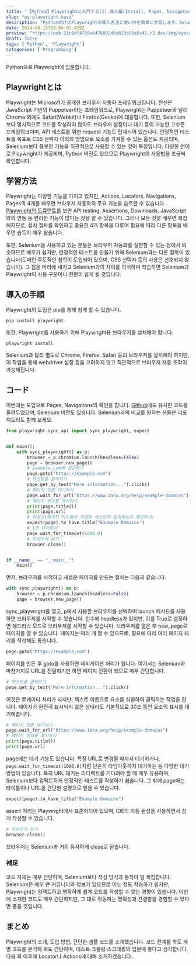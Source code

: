 ```yaml
---
title: "【Python】Playwrightに入門する(1) 導入編(Install, Pages, Navigator)"
slug: "py-playwright-navi"
description: "Python向けのPlaywrightの導入方法と使い方を簡単に学習します。Seleniumと比較しながらページの開き方やページ遷移の方法を中心に見ていきます。"
date: 2024-08-15T09:04:05.429Z
preview: "https://pub-21c8df4785a6478092d6eb23a55a5c42.r2.dev/img/eyecatch/playwright_eycatch.webp"
draft: false
tags: ['Python', 'Playwright']
categories: ['Programming']
---
```


Python으로 Playwright에 입문합니다.

## Playwrightとは

Playwright는 Microsoft가 공개한 브라우저 자동화 프레임워크입니다. 전신은 JavaScript 기반의 Puppeteer라는 프레임워크로, Playwright는 Puppeteer와 달리 Chrome 외에도 Safari(Webkit)나 Firefox(Gecko)에 대응합니다. 또한, Selenium보다 명시적으로 코드를 작성하지 않아도 브라우저 설정이나 대기 등이 가능한 고수준 프레임워크이며, API 테스트를 위한 request 기능도 탑재되어 있습니다. 안정적인 테스트를 목표로 CSS 선택자 이외의 방법으로 요소를 가져올 수 있는 옵션도 제공되며, Selenium보다 풍부한 기능을 직관적으로 사용할 수 있는 것이 특징입니다. 다양한 언어로 Playwright가 제공되며, Python 버전도 있으므로 Playwright의 사용법을 조금씩 확인합니다.

## 学習方法

Playwright는 다양한 기능을 가지고 있지만, Actions, Locators, Navigations, Pages의 4개를 배우면 브라우저 자동화의 주요 기능을 습득할 수 있습니다. [Playwright의 도큐먼트](https://playwright.dev/python/docs/intro)를 보면 API testing, Assertions, Downloads, JavaScript와의 연동 등 편리한 기능이 많다는 것을 알 수 있습니다. 그러나 모든 것을 배우면 복잡해지므로, 설치 절차를 확인하고 중요한 4개 항목을 다루며 필요에 따라 다른 항목을 배우면 습득이 매우 쉽습니다.

또한, Selenium을 사용하고 있는 분들은 브라우저 자동화를 실현할 수 있는 점에서 비슷하므로 배우기 쉽지만, 안정적인 테스트를 만들기 위해 Selenium과는 다른 철학이 있습니다(도메인 주도적인 철학이 도입되어 있으며, CSS 선택자 등의 사용은 선호되지 않습니다). 그 점을 머리에 새기고 Selenium과의 차이를 의식하며 학습하면 Selenium과 Playwright의 사용 구분이나 전환이 쉽게 될 것입니다.

## 導入の手順

Playwright의 도입은 pip를 통해 쉽게 할 수 있습니다.

```shell
pip install playwright
```

또한, Playwright를 사용하기 위해 Playwright용 브라우저를 설치해야 합니다.

```shell
playwright install
```

Selenium과 달리 별도로 Chrome, Firefox, Safari 등의 브라우저를 설치해야 하지만, 이 작업을 통해 webdriver 설정 등을 고려하지 않고 직관적으로 브라우저 자동 조작이 가능해집니다.

## コード

이번에는 도입으로 Pages, Navigations의 확인을 합니다. [Github](https://github.com/rmc8/Practice-Playwright-with-Python/tree/main/src/001_navigation)에도 유사한 코드를 올려두었으며, Selenium 버전도 있습니다. Selenium과의 비교를 원하는 분들은 리포지토리도 함께 보세요.

```python
from playwright.sync_api import sync_playwright, expect


def main():
    with sync_playwright() as p:
        browser = p.chromium.launch(headless=False)
        page = browser.new_page()
        # example.com에 접근하기
        page.goto("https://example.com")
        # 텍스트를 클릭하기
        page.get_by_text("More information...").click()
        # 페이지 전환 대기하기
        page.wait_for_url("https://www.iana.org/help/example-domains")
        # 페이지 정보를 표시하기
        print(page.title())
        print(page.url)
        # 어설션(페이지 타이틀이 지정된 텍스트와 일치하는지 확인하기)
        expect(page).to_have_title("Example Domains")
        # 1초 대기하기
        page.wait_for_timeout(1000.0)
        # 브라우저 닫기
        browser.close()


if __name__ == "__main__":
    main()
```

먼저, 브라우저를 시작하고 새로운 페이지를 만드는 절차는 다음과 같습니다.

```python
with sync_playwright() as p:
    browser = p.chromium.launch(headless=False)
    page = browser.new_page()
```

sync_playwright를 열고, p에서 사용할 브라우저를 선택하여 launch 메서드를 사용하면 브라우저를 시작할 수 있습니다. 인수에 headless가 있지만, 이를 True로 설정하면 헤드리스 모드로 브라우저를 시작할 수 있습니다. 브라우저를 열은 후 new_page로 페이지를 열 수 있습니다. 페이지는 여러 개 열 수 있으므로, 필요에 따라 여러 페이지 처리를 작성해도 좋습니다.

```python
page.goto("https://example.com")
```

페이지를 만든 후 goto를 사용하면 네비게이션 처리가 됩니다. 여기서는 Selenium과 마찬가지로 URL을 전달하기만 하면 페이지 전환이 되므로 매우 간단합니다.

```python
# 텍스트를 클릭하기
page.get_by_text("More information...").click()
```

이것은 로케이터 처리가 되지만, 텍스트 이름으로 요소를 식별하여 클릭하는 작업을 합니다. 페이지가 완전히 표시되지 않은 상태라도 기본적으로 30초 동안 요소의 표시를 대기해줍니다.

```python
# 페이지 전환 대기하기
page.wait_for_url("https://www.iana.org/help/example-domains")
# 페이지 정보를 표시하기
print(page.title())
print(page.url)
```

page에는 대기 기능도 있습니다. 특정 URL로 변경될 때까지 대기하거나, `page.wait_for_timeout(1000.0)`처럼 단순히 타임아웃까지 대기하는 등 다양한 대기 방법이 있습니다. 특히 URL 대기는 리디렉트를 기다려야 할 때 매우 유용하며, Selenium보다 컴팩트하게 안정적인 테스트를 작성하기 쉽습니다. 그 밖에 page에는 타이틀이나 URL을 간단한 설명으로 얻을 수 있습니다.

```python
expect(page).to_have_title("Example Domains")
```

assert 처리는 Playwright에서 표준화되어 있으며, IDE의 자동 완성을 사용하면서 쉽게 작성할 수 있습니다.

```python
# 브라우저 닫기
browser.close()
```

브라우저는 Selenium과 거의 유사하게 close로 닫습니다.

### 補足

코드 자체는 매우 간단하며, Selenium보다 작성 방식과 동작이 덜 복잡합니다. Selenium은 매우 큰 커뮤니티와 정보가 있으므로 어느 정도 학습하기 쉽지만, Playwright는 컴팩트하고 명확하게 쉽게 코드를 작성할 수 있는 경향이 있습니다. 이번에 소개한 코드도 매우 간단하지만, 그 대로 작동하는 명확성과 간결함을 경험할 수 있다면 좋을 것입니다.

## まとめ

Playwright의 소개, 도입 방법, 간단한 샘플 코드를 소개했습니다. 코드 전체를 봐도 개별 코드를 분석해 봐도 간단하며, 테스트·크롤링·스크래핑의 입문에 좋다고 생각합니다. 다음 회 이후에 Locator나 Actions에 대해 소개하겠습니다.